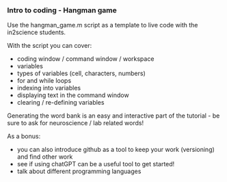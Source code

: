 ### Intro to coding - Hangman game

Use the hangman_game.m script as a template to live code with the in2science students.

With the script you can cover:
- coding window / command window / workspace
- variables
- types of variables (cell, characters, numbers)
- for and while loops
- indexing into variables
- displaying text in the command window
- clearing / re-defining variables

Generating the word bank is an easy and interactive part of the tutorial - be sure to ask for neuroscience / lab related words!

As a bonus:
- you can also introduce github as a tool to keep your work (versioning) and find other work
- see if using chatGPT can be a useful tool to get started!
- talk about different programming languages


